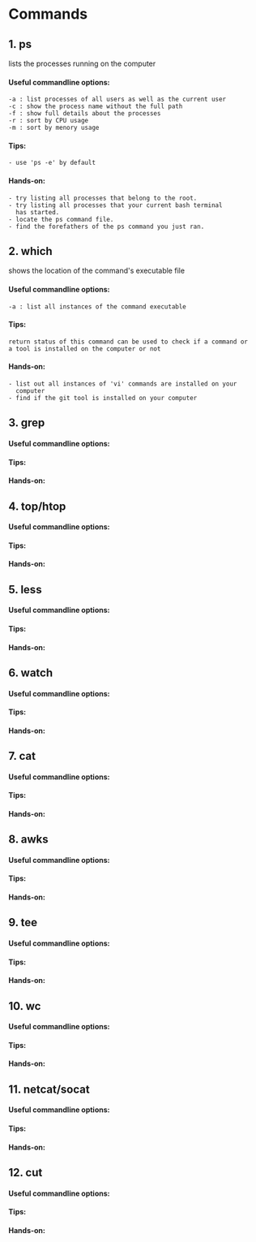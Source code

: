 # Commands

## 1. ps
lists the processes running on the computer

#### Useful commandline options:
    -a : list processes of all users as well as the current user
    -c : show the process name without the full path
    -f : show full details about the processes
    -r : sort by CPU usage
    -m : sort by menory usage

#### Tips:
    - use 'ps -e' by default 

#### Hands-on:
    - try listing all processes that belong to the root.
    - try listing all processes that your current bash terminal 
      has started.
    - locate the ps command file.
    - find the forefathers of the ps command you just ran.


## 2. which
shows the location of the command's executable file

#### Useful commandline options:
    -a : list all instances of the command executable

#### Tips:
    return status of this command can be used to check if a command or
    a tool is installed on the computer or not

#### Hands-on:
    - list out all instances of 'vi' commands are installed on your
      computer
    - find if the git tool is installed on your computer


## 3. grep
 
#### Useful commandline options:

#### Tips:

#### Hands-on:


## 4. top/htop
 
#### Useful commandline options:

#### Tips:

#### Hands-on:


## 5. less
 
#### Useful commandline options:

#### Tips:

#### Hands-on:


## 6. watch
 
#### Useful commandline options:

#### Tips:

#### Hands-on:


## 7. cat
 
#### Useful commandline options:

#### Tips:

#### Hands-on:


## 8. awks 
 
#### Useful commandline options:

#### Tips:

#### Hands-on:


## 9. tee
 
#### Useful commandline options:

#### Tips:

#### Hands-on:


## 10. wc
 
#### Useful commandline options:

#### Tips:

#### Hands-on:


## 11. netcat/socat
 
#### Useful commandline options:

#### Tips:

#### Hands-on:


## 12. cut 
 
#### Useful commandline options:

#### Tips:

#### Hands-on:

